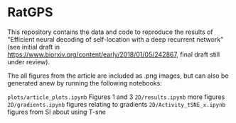 # RatGPS
This repository contains the data and code to reproduce the results of "Efficient neural decoding of self-location with a deep recurrent network" (see initial draft in https://www.biorxiv.org/content/early/2018/01/05/242867, final draft still under review).

The all figures from the article are included as .png images, but can also be generated anew by running the following notebooks:

``plots/article_plots.ipynb`` Figures 1 and 3
``2D/results.ipynb`` more figures
``2D/gradients.ipynb`` figures relating to gradients
``2D/Activity_tSNE_x.ipynb`` figures from SI about using T-sne


